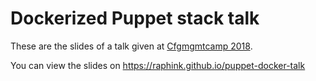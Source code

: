 Dockerized Puppet stack talk
============================


These are the slides of a talk given at [Cfgmgmtcamp 2018](http://cfgmgmtcamp.eu/schedule/puppet/docker.html).


You can view the slides on https://raphink.github.io/puppet-docker-talk
